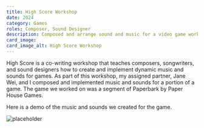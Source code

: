 ```yaml
---
title: High Score Workshop
date: 2024
category: Games
roles: Composer, Sound Designer
description: Composed and arrange sound and music for a video game workshop.
card_image:
card_image_alt: High Score Workshop
---
```



High Score is a co-writing workshop that teaches composers, songwriters, and sound designers how to create and implement dynamic music and sounds for games. As part of this workshop, my assigned partner, Jane Wei, and I composed and implemented music and sounds for a portion of a game. The game we worked on was a segment of Paperbark by Paper House Games.

Here is a demo of the music and sounds we created for the game.

<div class="gallery">
<img src="https://via.placeholder.com/150" alt="placeholder">
</div>





